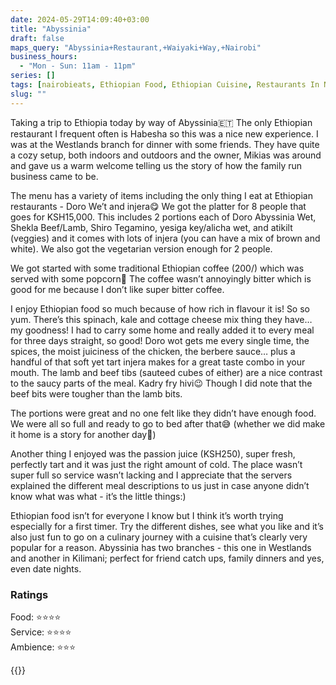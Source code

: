 ```yaml
---
date: 2024-05-29T14:09:40+03:00
title: "Abyssinia"
draft: false
maps_query: "Abyssinia+Restaurant,+Waiyaki+Way,+Nairobi"
business_hours:
  - "Mon - Sun: 11am - 11pm"
series: []
tags: [nairobieats, Ethiopian Food, Ethiopian Cuisine, Restaurants In Nairobi]
slug: ""
---
```


Taking a trip to Ethiopia today by way of Abyssinia🇪🇹 The only Ethiopian restaurant I frequent often is Habesha so this was a nice new experience. I was at the Westlands branch for dinner with some friends. They have quite a cozy setup, both indoors and outdoors and the owner, Mikias was around and gave us a warm welcome telling us the story of how the family run business came to be.

The menu has a variety of items including the only thing I eat at Ethiopian restaurants - Doro We’t and injera😋 We got the platter for 8 people that goes for KSH15,000. This includes 2 portions each of Doro Abyssinia Wet, Shekla Beef/Lamb, Shiro Tegamino, yesiga key/alicha wet, and atikilt (veggies) and it comes with lots of injera (you can have a mix of brown and white). We also got the vegetarian version enough for 2 people.

We got started with some traditional Ethiopian coffee (200/) which was served with some popcorn🍿 The coffee wasn’t annoyingly bitter which is good for me because I don’t like super bitter coffee.

I enjoy Ethiopian food so much because of how rich in flavour it is! So so yum. There’s this spinach, kale and cottage cheese mix thing they have… my goodness! I had to carry some home and really added it to every meal for three days straight, so good! Doro wot gets me every single time, the spices, the moist juiciness of the chicken, the berbere sauce… plus a handful of that soft yet tart injera makes for a great taste combo in your mouth. The lamb and beef tibs (sauteed cubes of either) are a nice contrast to the saucy parts of the meal. Kadry fry hivi😉 Though I did note that the beef bits were tougher than the lamb bits.

The portions were great and no one felt like they didn’t have enough food. We were all so full and ready to go to bed after that😅 (whether we did make it home is a story for another day🫣)

Another thing I enjoyed was the passion juice (KSH250), super fresh, perfectly tart and it was just the right amount of cold. The place wasn’t super full so service wasn’t lacking and I appreciate that the servers explained the different meal descriptions to us just in case anyone didn’t know what was what - it’s the little things:)

Ethiopian food isn’t for everyone I know but I think it’s worth trying especially for a first timer. Try the different dishes, see what you like and it’s also just fun to go on a culinary journey with a cuisine that’s clearly very popular for a reason. Abyssinia has two branches - this one in Westlands and another in Kilimani; perfect for friend catch ups, family dinners and yes, even date nights.

### Ratings

Food: ⭐️⭐️⭐️⭐️<br>
Service: ⭐️⭐️⭐️⭐️<br>
Ambience: ⭐️⭐️⭐️<br>

{{<remote-image-gallery key="abyssinia">}}
